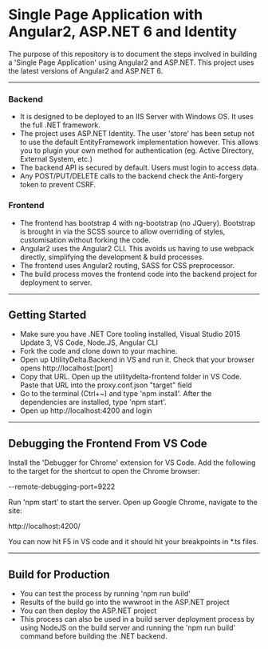 # Single Page Application with Angular2, ASP.NET 6 and Identity

The purpose of this repository is to document the steps involved in building a 'Single Page Application' using Angular2 and ASP.NET. This project uses the latest versions of Angular2 and ASP.NET 6.

------------------
### Backend
* It is designed to be deployed to an IIS Server with Windows OS. It uses the full .NET framework.
* The project uses ASP.NET Identity. The user 'store' has been setup not to use the default EntityFramework implementation however. This allows you to plugin your own method for authentication (eg. Active Directory, External System, etc.)
* The backend API is secured by default. Users must login to access data.
* Any POST/PUT/DELETE calls to the backend check the Anti-forgery token to prevent CSRF.

### Frontend
* The frontend has bootstrap 4 with ng-bootstrap (no JQuery). Bootstrap is brought in via the SCSS source to allow overriding of styles, customisation without forking the code.
* Angular2 uses the Angular2 CLI. This avoids us having to use webpack directly, simplifying the development & build processes.
* The frontend uses Angular2 routing, SASS for CSS preprocessor.
* The build process moves the frontend code into the backend project for deployment to server.

------------------
## Getting Started

* Make sure you have .NET Core tooling installed, Visual Studio 2015 Update 3, VS Code, Node.JS, Angular CLI
* Fork the code and clone down to your machine. 
* Open up UtilityDelta.Backend in VS and run it. Check that your browser opens http://localhost:[port]
* Copy that URL. Open up the utilitydelta-frontend folder in VS Code. Paste that URL into the proxy.conf.json "target" field
*  Go to the terminal (Ctrl+~) and type 'npm install'. After the dependencies are installed, type 'npm start'. 
* Open up http://localhost:4200 and login

------------------
## Debugging the Frontend From VS Code
Install the 'Debugger for Chrome' extension for VS Code. Add the following to the target for the shortcut to open the Chrome browser:

 --remote-debugging-port=9222
 
 Run 'npm start' to start the server. Open up Google Chrome, navigate to the site: 
 
 http://localhost:4200/
 
 You can now hit F5 in VS code and it should hit your breakpoints in *.ts files.

------------------
## Build for Production

* You can test the process by running 'npm run build'
* Results of the build go into the wwwroot in the ASP.NET project
* You can then deploy the ASP.NET project
* This process can also be used in a build server deployment process by using NodeJS on the build server and running the 'npm run build' command before building the .NET backend.

